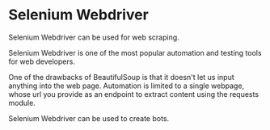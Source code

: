 # Selenium Webdriver

Selenium Webdriver can be used for web scraping.

Selenium Webdriver is one of the most popular automation and testing tools for web developers.

One of the drawbacks of BeautifulSoup is that it doesn't let us input anything into the web page. Automation is limited to a single webpage, whose url you provide as an endpoint to extract content using the requests module.

Selenium Webdriver can be used to create bots.